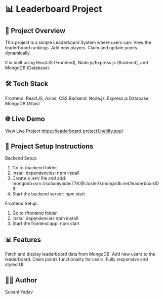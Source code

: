 
# 📊 Leaderboard Project

## 🚀 Project Overview

This project is a simple Leaderboard System where users can:
View the leaderboard rankings.
Add new players.
Claim and update points dynamically.

It is built using ReactJS (Frontend), Node.js/Express.js (Backend), and MongoDB (Database).

## 🛠️ Tech Stack
Frontend: ReactJS, Axios, CSS
Backend: Node.js, Express.js
Database: MongoDB (Atlas)

## 🌐 Live Demo

View Live Project https://leaderboard-project1.netlify.app/

## 📂 Project Setup Instructions

Backend Setup:

1. Go to /backend folder.
2. Install dependencies:
npm install
4. Create a .env file and add:
 mongodb+srv://suhaniyadav778:<password>@cluster0.mongodb.net/leaderboardDB
4. Start the backend server:
npm start

Frontend Setup:

1. Go to /frontend folder.
2. Install dependencies 
npm install
3. Start the frontend app:
npm start

## 📊 Features

Fetch and display leaderboard data from MongoDB.
Add new users to the leaderboard.
Claim points functionality for users.
Fully responsive and styled UI.

## 👩‍💻 Author
Suhani Yadav
